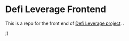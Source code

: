 # Defi Leverage Frontend

This is a repo for the front end of [Defi Leverage project](https://github.com/FernandoMeiraFilho/defi-leverage).
.

;)

